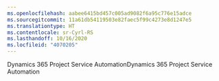 ```yaml
---
ms.openlocfilehash: aabee6415bd457c005ad9082f6a95c776e15adce
ms.sourcegitcommit: 11a61db54119503e82faec5f99c4273e8d1247e5
ms.translationtype: HT
ms.contentlocale: sr-Cyrl-RS
ms.lasthandoff: 10/16/2020
ms.locfileid: "4070205"
---
```

<span data-ttu-id="f9cda-101">Dynamics 365 Project Service Automation</span><span class="sxs-lookup"><span data-stu-id="f9cda-101">Dynamics 365 Project Service Automation</span></span>
